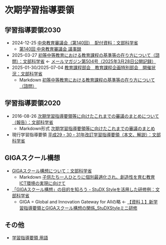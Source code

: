 # 次期学習指導要領

## 学習指導要領2030

- 2024-12-25 [中央教育審議会（第140回）　配付資料：文部科学省](https://www.mext.go.jp/b_menu/shingi/chukyo/chukyo0/gijiroku/1415607_00026.html)
    - [第140回 中央教育審議会 議事録](https://www.mext.go.jp/b_menu/shingi/chukyo/chukyo0/gijiroku/1422289_00025.htm)
- 2025-03-27 [初等中等教育における教育課程の基準等の在り方について（諮問）：文部科学省](https://www.mext.go.jp/b_menu/shingi/chukyo/chukyo0/toushin/mext_00003.html) ← [メールマガジン第504号（2025年3月28日公開記録）](https://www.mext.go.jp/magazine/backnumber/1422844_00165.htm)
- 2025-01-30/2025-07-04 [教育課程部会　教育課程企画特別部会　開催状況：文部科学省](https://www.mext.go.jp/b_menu/shingi/chukyo/chukyo3/101/giji_list/index.htm)
    - Markdown [初等中等教育における教育課程の基準等の在り方について（諮問）](courceofstudy2030-inquery.md)

## 学習指導要領2020

- 2016-08-26 [次期学習指導要領等に向けたこれまでの審議のまとめについて（報告）：文部科学省](https://www.mext.go.jp/b_menu/shingi/chukyo/chukyo3/004/gaiyou/1377051.htm)
    - Markdown形式 [次期学習指導要領等に向けたこれまでの審議のまとめ](courseofstudy2020.md)
- 現行学習指導要領 [平成29・30・31年改訂学習指導要領（本文、解説）：文部科学省](https://www.mext.go.jp/a_menu/shotou/new-cs/1384661.htm)

## GIGAスクール構想

- [GIGAスクール構想について：文部科学省](https://www.mext.go.jp/a_menu/other/index_0001111.htm)
    - Markdown [子供たち一人ひとりに個別最適化され、創造性を育む教育ICT環境の実現に向けて](giga-school.md)
- [「GIGAスクール構想」の目的を知ろう - StuDX Styleを活用した研修例：文部科学省](https://www.mext.go.jp/studxstyle/special/20.html)
    - GIGA = Global and Innovation Gateway for Allの略 ← [【資料１】新学習指導要領とGIGAスクール構想の関係_StuDXStyleミニ研修](https://www.mext.go.jp/content/20220421-mext_kyoiku01_000021124_14.pdf)

## その他

- [学習指導要領 用語](words.md)
